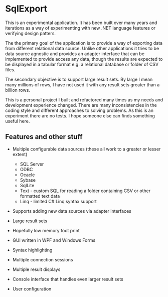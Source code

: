# SqlExport

This is an experimental application. It has been built over many years and iterations as a way of experimenting with new
.NET language features or verifying design patters. 

The the primary goal of the application is to provide a way of exporting data from different relational data source. 
Unlike other applications it tries to be data source agnostic and provides an adapter interface that can be implemented
to provide access any data, though the results are expected to be displayed in a tabular format e.g. a relational
database or folder of CSV files. 

The secondary objective is to support large result sets. By large I mean many millions of rows, I have not used it with
any result sets greater than a billion rows. 

This is a personal project I built and refactored many times as my needs and development experience changed. There are
many inconsistencies in the coding style and different approaches to solving problems. As this is an experiment there
are no tests. I hope someone else can finds something useful here.

## Features and other stuff

* Multiple configurable data sources (these all work to a greater or lesser extent)
  * SQL Server
  * ODBC
  * Ocacle
  * Sybase
  * SqlLite
  * Text - custom SQL for reading a folder containing CSV or other formatted text data
  * Linq - limited C# Linq syntax support

* Supports adding new data sources via adapter interfaces
* Large result sets
* Hopefully low memory foot print
* GUI written in WPF and Windows Forms
* Syntax highlighting 
* Multiple connection sessions
* Multiple result displays
* Console interface that handles even larger result sets
* User configuration
